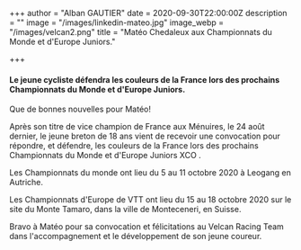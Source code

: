 +++
author = "Alban GAUTIER"
date = 2020-09-30T22:00:00Z
description = ""
image = "/images/linkedin-mateo.jpg"
image_webp = "/images/velcan2.png"
title = "Matéo Chedaleux aux Championnats du Monde et d'Europe Juniors."

+++
#### Le jeune cycliste défendra les couleurs de la France lors des prochains Championnats du Monde et d'Europe Juniors.

Que de bonnes nouvelles pour Matéo!

Après son titre de vice champion de France aux Ménuires, le 24 août dernier, le jeune breton de 18 ans vient de recevoir une convocation pour répondre, et défendre, les couleurs de la France lors des prochains Championnats du Monde et d'Europe Juniors XCO .

Les Championnats du monde ont lieu du 5 au 11 octobre 2020 à Leogang en Autriche.

Les Championnats d'Europe de VTT ont lieu du 15 au 18 octobre 2020 sur le site du Monte Tamaro, dans la ville de Monteceneri, en Suisse.

Bravo à Matéo pour sa convocation et félicitations au Velcan Racing Team dans l'accompagnement et le développement de son jeune coureur.